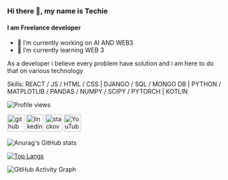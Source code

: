 
### Hi there 👋, my name is Techie
#### I am Freelance developer


- 🔭 I’m currently working on AI AND WEB3  
- 🌱 I’m currently learning WEB 3  

As a developer i believe every problem have solution and i am here to do that on various technology 

Skills: REACT / JS / HTML / CSS | DJANGO / SQL / MONGO DB | PYTHON / MATPLOTLIB / PANDAS / NUMPY / SCIPY / PYTORCH | KOTLIN 


  

![Profile views](https://gpvc.arturio.dev/techiehkr)  

[<img src='https://cdn.jsdelivr.net/npm/simple-icons@3.0.1/icons/github.svg' alt='github' height='40'>](https://github.com/techiehkr)  [<img src='https://cdn.jsdelivr.net/npm/simple-icons@3.0.1/icons/linkedin.svg' alt='linkedin' height='40'>](https://www.linkedin.com/in//sudarshan-k-588717186/)  [<img src='https://cdn.jsdelivr.net/npm/simple-icons@3.0.1/icons/stackoverflow.svg' alt='stackoverflow' height='40'>](https://stackoverflow.com/users/10595033)  [<img src='https://cdn.jsdelivr.net/npm/simple-icons@3.0.1/icons/youtube.svg' alt='YouTube' height='40'>](https://www.youtube.com/channel/UCwQe0I1bUj2oqDQILVJGE6g/featured)  



![Anurag's GitHub stats](https://github-readme-stats.vercel.app/api?username=techiehkr&theme=radical&show_icons=true)

[![Top Langs](https://github-readme-stats.vercel.app/api/top-langs/?username=techiehkr)](https://github.com/anuraghazra/github-readme-stats)



![GitHub Activity Graph](https://activity-graph.herokuapp.com/graph?username=techiehkr)  


